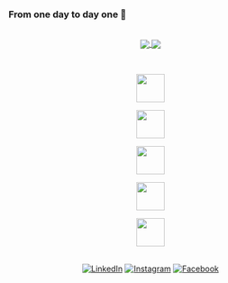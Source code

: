 ### From one day to day one :rocket:

<br />
<div align="center">
 <a href="https://github.com/shravanatirtha">
  <img align="center" src="https://github-readme-stats-ten-gilt.vercel.app/api?username=shravanatirtha&theme=green&show_icons=true&count_private=true&count_private_pr=true&count_public_pr=true")
" />
</a>
<a href="https://github.com/shravanatirtha">
  <img align="center" src="https://github-readme-streak-stats.herokuapp.com/?user=shravanatirtha&theme=blueberry" />
</a>
<br>
 <br>
<p align="justify">
   
<!--    <code> <img height="50" src="https://www.vectorlogo.zone/logos/springio/springio-ar21.svg"> </code>  -->
   <code> <img height="50" src="https://www.vectorlogo.zone/logos/emberjs/emberjs-ar21.svg"> </code> 
  <code> <img height="50" src="https://www.vectorlogo.zone/logos/java/java-ar21.svg"> </code> 
 <code> <img height="50" src="https://www.vectorlogo.zone/logos/nodejs/nodejs-horizontal.svg"> </code>
 <code> <img height="50" src="https://www.vectorlogo.zone/logos/mysql/mysql-ar21.svg"> </code><!--   <code> <img height="50" src="https://www.vectorlogo.zone/logos/elastic/elastic-ar21.svg"> </code> -->
  <code> <img height="50" src="https://www.vectorlogo.zone/logos/google_cloud/google_cloud-ar21.svg"> </code>
  </p>
 </div> 
 <div align="center">
                    <!--
<a href="https://github.com/shravanatirtha">
  <img align="center" src="https://github-readme-stats.vercel.app/api/top-langs/?username=shravanatirtha&langs_count=4" />
</a>-->
                  <!--      <a href="https://github.com/shravanatirtha"><img width="500px" height="500px" src="https://wakatime.com/share/@shravanatirtha/9f5ab2eb-5e37-4116-bc9e-3812f4da1af1.png" /></a>-->
<!-- <a href="https://github.com/shravanatirtha">
  <img align="center" src="https://github-readme-stats.vercel.app/api/wakatime?username=shravanatirtha&theme=algolia" />
</a>
                                                                                                                     
                                                                                                                     -->
                                                                                                     
 </div> 

<!--### Facts about me:<br>
👧 She/Her<br>
🍚 Vegan Geek<br>
💻 Java Programmer<br>
🔄 Routine : Eat - Sleep - Code - Repeat<br>
😆 Fun fact: I CODE<br>
❤️ Food & Code<br>
📜 Google DSC Lead of KIT and Microsoft Learn Student Ambassador<br>
💬 Grab coffee and let's talk about technology and livestyle<br>
📝 Favourite Quote : Either I could watch it happen or be a part of it!<br>
⚡ Belief : There are only 10 people in the world, those who know binary and those who don't<br>
📫 Reach me at shravanatirtha@gmail.com<br>-->
<br />
<div align="center">
<a href="https://www.linkedin.com/in/shravanatirtha" target="_blank"><img src="https://img.shields.io/badge/LinkedIn-%230077B5.svg?&style=flat-square&logo=linkedin&logoColor=white" alt="LinkedIn"></a>
<a href="https://www.instagram.com/shravana.tirtha" target="_blank"><img src="https://img.shields.io/badge/Instagram-%23E4405F.svg?&style=flat-square&logo=instagram&logoColor=white" alt="Instagram"></a>
<a href="https://www.facebook.com/shravanatirtha" target="_blank"><img src="https://img.shields.io/badge/Facebook-%231877F2.svg?&style=flat-square&logo=facebook&logoColor=white" alt="Facebook"></a>
</div>
